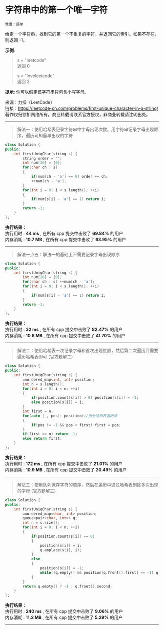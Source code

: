 # 字符串中的第一个唯一字符 #  
`难度：简单` 

给定一个字符串，找到它的第一个不重复的字符，并返回它的索引。如果不存在，则返回 -1。    

**示例**:  
>s = "leetcode"  
>返回 0  
>  
>s = "loveleetcode"  
>返回 2  

**提示**: 你可以假定该字符串只包含小写字母。  

来源：力扣（LeetCode）  
链接：https://leetcode-cn.com/problems/first-unique-character-in-a-string/  
著作权归领扣网络所有。商业转载请联系官方授权，非商业转载请注明出处。  

---  
>解法一：使用哈希表记录字符串中字母出现次数，用字符串记录字母出现顺序，遍历可知最早出现的字符  

```C++  
class Solution {
public:
    int firstUniqChar(string s) {
        string order = "";
        int num[26] = {0};
        for(char ch : s)
        {
            if(num[ch - 'a'] == 0) order += ch;
            ++num[ch - 'a'];
        }
        for(int i = 0; i < s.length(); ++i)
        {
            if(num[s[i] - 'a'] == 1) return i;
        }
        return -1;
    }
};
```  

**执行结果：**  
执行用时 : **44 ms** , 在所有 cpp 提交中击败了 **69.84%** 的用户  
内存消耗 : **10.7 MB** , 在所有 cpp 提交中击败了 **63.95%** 的用户  

---  
>解法一点五：解法一的基础上不需要记录字母出现顺序  

```C++  
class Solution {
public:
    int firstUniqChar(string s) {
        int num[26] = {0};
        for(char ch : s) ++num[ch - 'a'];
        for(int i = 0; i < s.length(); ++i)
        {
            if(num[s[i] - 'a'] == 1) return i;
        }
        return -1;
    }
};
```  

**执行结果：**  
执行用时 : **32 ms** , 在所有 cpp 提交中击败了 **82.47%** 的用户  
内存消耗 : **10.8 MB** , 在所有 cpp 提交中击败了 **41.70%** 的用户  

---  
>解法二：使用哈希表一次记录字母和首次出现位置，然后第二次遍历只需要遍历哈希表即可 (官方题解二)  

```C++  
class Solution {
public:
    int firstUniqChar(string s) {
        unordered_map<int, int> position;
        int n = s.length();
        for(int i = 0; i < n; ++i)
        {
            if(position.count(s[i]) > 0) position[s[i]] = -1;
            else position[s[i]] = i;
        }
        int first = n;
        for(auto [_, pos]: position)//拆分哈希表遍历法
        {
            if(pos != -1 && pos < first) first = pos;
        }
        if(first == n) return -1;
        else return first;
    }
};
```  

**执行结果：**  
执行用时 : **172 ms** , 在所有 cpp 提交中击败了 **21.01%** 的用户  
内存消耗 : **10.9 MB** , 在所有 cpp 提交中击败了 **20.49%** 的用户  

---  
>解法三：使用队列保存字符的顺序，然后在遍历中通过哈希表删除多次出现的字母 (官方题解三)  

```C++  
class Solution {
public:
    int firstUniqChar(string s) {
        unordered_map<char, int> position;
        queue<pair<char, int>> q;
        int n = s.size();
        for(int i = 0; i < n; ++i)
        {
            if(position.count(s[i]) == 0)
            {
                position[s[i]] = i;
                q.emplace(s[i], i);
            }
            else
            {
                position[s[i]] = -1;
                while(!q.empty() && position[q.front().first] == -1) q.pop();
            }
        }
        return q.empty() ? -1 : q.front().second;
    }
};
```  

**执行结果：**  
执行用时 : **240 ms** , 在所有 cpp 提交中击败了 **9.06%** 的用户  
内存消耗 : **11.2 MB** , 在所有 cpp 提交中击败了 **5.29%** 的用户  

---  